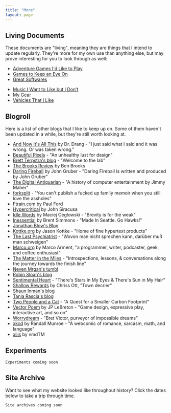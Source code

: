 ```yaml
---
title: "More"
layout: page
---
```


## Living Documents

These documents are "living", meaning they are things that I intend to update regularly. They're more for my own use than anything else, but may prove interesting for you to look through as well:

- [Adventure Games I'd Like to Play][1]
- [Games to Keep an Eye On][2]
- [Great Softwares][3]
<!-- - [hisaac’s Rules for Social Etiquette][4] -->
- [Music I Want to Like but I Don’t][4]
- [My Gear][5]
- [Vehicles That I Like][6]

## Blogroll

Here is a list of other blogs that I like to keep up on. Some of them haven't been updated in a while, but they're still worth looking at.

- [And Now it's All This][7] by Dr. Drang - "I just said what I said and it was wrong. Or was taken wrong."
- [Beautiful Pixels][8] - "An unhealthy lust for design"
- [Brett Terpstra's blog][9] - "Welcome to the lab"
- [The Brooks Review][10] by Ben Brooks
- [Daring Fireball][11] by John Gruber - "Daring Fireball is written and produced by John Gruber"
- [The Digital Antiquarian][12] - "A history of computer entertainment by Jimmy Maher"
- [forksplit][13] - "You can't publish a fucked up family memoir when you still love the assholes"
- [Ftrain.com][14] by Paul Ford
- [Hypercritical][15] by John Siracusa
- [Idle Words][16] by Maciej Cegłowski - "Brevity is for the weak"
- [Inessential][17] by Brent Simmons - "Made In Seattle. Go Hawks!"
- [Jonathan Blow's Blog][18]
- [Kottke.org][19] by Jason Kottke - "Home of fine hypertext products"
- [The Last Psychiatrist][20] - "Wovon man nicht sprechen kann, darüber muß man schweigen"
- [Marco.org][21] by Marco Arment, "a programmer, writer, podcaster, geek, and coffee enthusiast"
- [The Matter in the Miles][22] - "Introspections, lessons, & conversations along the journey towards the finish line"
- [Neven Mrgan's tumbl][23]
- [Robin Sloan's blog][24]
- [Sentimental Heart][25] - "There's Stars in My Eyes & There's Sun in My Hair"
- [Shallow Rewards][26] by Chriss Ott, "Town decrier"
- [Shaun Inman's blog][27]
- [Tania Rascia's blog][28]
- [Two People and a Cat][29] - "A Quest for a Smaller Carbon Footprint"
- [Vector Poem][30] by JP LeBreton - "Game design, expressive play, interactive art, and so on"
- [Worrydream][31] - "Bret Victor, purveyor of impossible dreams"
- [xkcd][32] by Randall Munroe - "A webcomic of romance, sarcasm, math, and language"
- [xliis][33] by vmdTM

## Experiments

`Experiments coming soon`

## Site Archive

Want to see what my website looked like throughout history? Click the dates below to take a trip through time.

`Site archives coming soon`

[1]:	./living-documents/adventure-games-id-like-to-play.html
[2]:	./living-documents/games-to-keep-an-eye-on.html
[3]:	./living-documents/great-softwares.html
[4]:	./living-documents/music-i-want-to-like-but-i-dont.html
[5]:	./living-documents/my-gear.html
[6]:	./living-documents/vehicles-that-i-like.html
[7]:	http://leancrew.com/all-this/
[8]:	https://beautifulpixels.com
[9]:	http://brettterpstra.com
[10]:	https://brooksreview.net
[11]:	https://daringfireball.net
[12]:	https://www.filfre.net
[13]:	http://forksplit.blogspot.com
[14]:	http://www.ftrain.com
[15]:	http://hypercritical.co
[16]:	http://idlewords.com
[17]:	http://inessential.com
[18]:	http://number-none.com/blow/blog/
[19]:	https://kottke.org
[20]:	https://thelastpsychiatrist.com
[21]:	https://marco.org
[22]:	http://matterinthemiles.blogspot.com
[23]:	http://mrgan.tumblr.com
[24]:	https://www.robinsloan.com/notes/
[25]:	https://krdugan.wordpress.com
[26]:	https://medium.com/@shallowrewards
[27]:	https://shauninman.com/blog
[28]:	https://www.taniarascia.com
[29]:	http://twopeopleandacat.com
[30]:	http://vectorpoem.com/news/
[31]:	http://worrydream.com
[32]:	https://xkcd.com
[33]:	https://xliis.com
